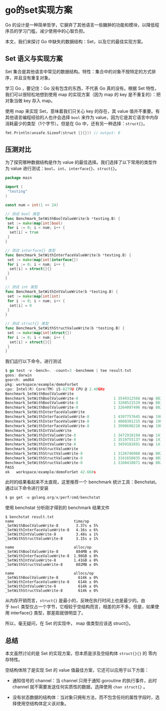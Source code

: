 # go的set实现方案


Go 的设计是一种简单哲学，它摒弃了其他语言一些臃肿的功能和模块，以降低程序员的学习门槛，减少使用中的心智负担。

本文，我们来探讨 Go 中缺失的数据结构：Set，以及它的最佳实现方案。

## Set 语义与实现方案

Set 集合是其他语言中常见的数据结构。特性：集合中的对象不按特定的方式排序，并且没有重复对象。

学习 Go ，要记住：Go 没有包含的东西，不代表 Go 真的没有。根据 Set 特性，我们可以很轻松地想到使用 map 的实现方案（因为 map 的 key 是不重复的）：把对象当做 key 存入 map。

使用 map 来实现 Set，意味着我们只关心 key 的存在，其 value 值并不重要。有其他语言编程经验的人也许会选择 `bool` 来作为 value，因为它是其它语言中内存消耗最少的类型（1个字节）。但是在 Go 中，还有另一种选择：`struct{}`。

```go
fmt.Println(unsafe.Sizeof(struct {}{})) // output: 0
```

## 压测对比

为了探究哪种数据结构是作为 value 的最佳选择。我们选择了以下常用的类型作为 value 进行测试：`bool`、`int`、`interface{}`、`struct{}`。

```go
package main

import (
 "testing"
)

const num = int(1 << 24)

// 测试 bool 类型
func Benchmark_SetWithBoolValueWrite(b *testing.B) {
 set := make(map[int]bool)
 for i := 0; i < num; i++ {
  set[i] = true
 }
}

// 测试 interface{} 类型
func Benchmark_SetWithInterfaceValueWrite(b *testing.B) {
 set := make(map[int]interface{})
 for i := 0; i < num; i++ {
  set[i] = struct{}{}
 }
}

// 测试 int 类型
func Benchmark_SetWithIntValueWrite(b *testing.B) {
 set := make(map[int]int)
 for i := 0; i < num; i++ {
  set[i] = 0
 }
}

// 测试 struct{} 类型
func Benchmark_SetWithStructValueWrite(b *testing.B) {
 set := make(map[int]struct{})
 for i := 0; i < num; i++ {
  set[i] = struct{}{}
 }
}
```

我们运行以下命令，进行测试

```go
$ go test -v -bench=. -count=3 -benchmem | tee result.txt
goos: darwin
goarch: amd64
pkg: workspace/example/demoForSet
cpu: Intel(R) Core(TM) i5-8279U CPU @ 2.40GHz
Benchmark_SetWithBoolValueWrite
Benchmark_SetWithBoolValueWrite-8                1 3549312568 ns/op 883610264 B/op   614311 allocs/op
Benchmark_SetWithBoolValueWrite-8                1 3288521519 ns/op 883599440 B/op   614206 allocs/op
Benchmark_SetWithBoolValueWrite-8                1 3264097496 ns/op 883578624 B/op   614003 allocs/op
Benchmark_SetWithInterfaceValueWrite
Benchmark_SetWithInterfaceValueWrite-8           1 4397757645 ns/op 1981619632 B/op   614062 allocs/op
Benchmark_SetWithInterfaceValueWrite-8           1 4088301215 ns/op 1981553392 B/op   613743 allocs/op
Benchmark_SetWithInterfaceValueWrite-8           1 3990698218 ns/op 1981560880 B/op   613773 allocs/op
Benchmark_SetWithIntValueWrite
Benchmark_SetWithIntValueWrite-8                 1 3472910194 ns/op 1412326480 B/op   615131 allocs/op
Benchmark_SetWithIntValueWrite-8                 1 3519755137 ns/op 1412187928 B/op   614294 allocs/op
Benchmark_SetWithIntValueWrite-8                 1 3459182691 ns/op 1412057672 B/op   613390 allocs/op
Benchmark_SetWithStructValueWrite
Benchmark_SetWithStructValueWrite-8              1 3126746088 ns/op 802452368 B/op   614127 allocs/op
Benchmark_SetWithStructValueWrite-8              1 3161650835 ns/op 802431240 B/op   613632 allocs/op
Benchmark_SetWithStructValueWrite-8              1 3160410871 ns/op 802440552 B/op   613748 allocs/op
PASS
ok   workspace/example/demoForSet 42.660s
```

此时的结果看起来不太直观，这里推荐一个 benchmark 统计工具：Benchstat。通过以下命令进行安装

```go
$ go get -u golang.org/x/perf/cmd/benchstat
```

使用 benchstat 分析刚才得到的 benchmark 结果文件

```shell
$ benchstat result.txt
name                           time/op
_SetWithBoolValueWrite-8        3.37s ± 5%
_SetWithInterfaceValueWrite-8   4.16s ± 6%
_SetWithIntValueWrite-8         3.48s ± 1%
_SetWithStructValueWrite-8      3.15s ± 1%

name                           alloc/op
_SetWithBoolValueWrite-8        884MB ± 0%
_SetWithInterfaceValueWrite-8  1.98GB ± 0%
_SetWithIntValueWrite-8        1.41GB ± 0%
_SetWithStructValueWrite-8      802MB ± 0%

name                           allocs/op
_SetWithBoolValueWrite-8         614k ± 0%
_SetWithInterfaceValueWrite-8    614k ± 0%
_SetWithIntValueWrite-8          614k ± 0%
_SetWithStructValueWrite-8       614k ± 0%
```

从内存开销而言，`struct{}` 是最小的，反映在执行时间上也是最少的。由于 `bool` 类型仅占一个字节，它相较于空结构而言，相差的并不多。但是，如果使用 interface{} 类型，那差距就很明显了。

所以，毫无疑问，在 Set 的实现中， map 值类型应该选 struct{}。

## 总结

本文虽然讨论的是 Set 的实现方案，但本质是涉及空结构体 `struct{}{}` 的 零内存特性。

空结构体除了是实现 Set 的 value 值最佳方案，它还可以应用于以下方面：

- 通知信号的 channel：当 channel 只用于通知 goroutine 的执行事件，此时 channel 就不需要发送任何实质性的数据，选择使用 `chan struct{}` 。

- 没有状态数据的结构体：当对象只拥有方法，而不包含任何的属性字段时，选择使用空结构体定义该对象。

